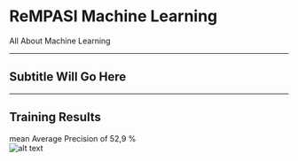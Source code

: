 # ReMPASI Machine Learning

All About Machine Learning

---

## Subtitle Will Go Here

---

## Training Results

mean Average Precision of 52,9 % <br />
![alt text](https://github.com/MrFlinxy/ReMPASI/blob/ML_readme/ML/mAP.png?raw=true)
